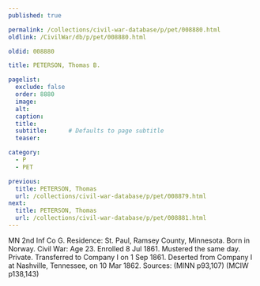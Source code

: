 ```yaml
---
published: true

permalink: /collections/civil-war-database/p/pet/008880.html
oldlink: /CivilWar/db/p/pet/008880.html

oldid: 008880

title: PETERSON, Thomas B.

pagelist:
  exclude: false
  order: 8880
  image: 
  alt:
  caption:
  title:
  subtitle:      # Defaults to page subtitle
  teaser:

category: 
  - P 
  - PET

previous:
  title: PETERSON, Thomas
  url: /collections/civil-war-database/p/pet/008879.html  
next:
  title: PETERSON, Thomas
  url: /collections/civil-war-database/p/pet/008881.html   
---
```

MN 2nd Inf Co G. Residence: St. Paul, Ramsey County, Minnesota. Born in Norway. Civil War: Age 23. Enrolled 8 Jul 1861. Mustered the same day. Private. Transferred to Company I on 1 Sep 1861. Deserted from Company I at Nashville, Tennessee, on 10 Mar 1862. Sources: (MINN p93,107) (MCIW p138,143)
